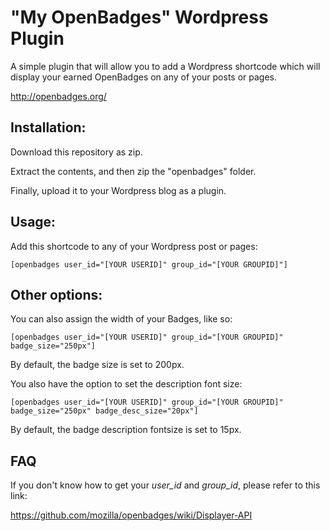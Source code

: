 "My OpenBadges" Wordpress Plugin
==================

A simple plugin that will allow you to add a Wordpress shortcode which will display your earned OpenBadges on any of your posts or pages.

http://openbadges.org/

Installation:
------------
Download this repository as zip. 

Extract the contents, and then zip the "openbadges" folder.

Finally, upload it to your Wordpress blog as a plugin.

Usage:
------------
Add this shortcode to any of your Wordpress post or pages:

    [openbadges user_id="[YOUR USERID]" group_id="[YOUR GROUPID]"]

Other options:
------------
You can also assign the width of your Badges, like so:

    [openbadges user_id="[YOUR USERID]" group_id="[YOUR GROUPID]" badge_size="250px"]
    
By default, the badge size is set to 200px.

You also have the option to set the description font size:

    [openbadges user_id="[YOUR USERID]" group_id="[YOUR GROUPID]" badge_size="250px" badge_desc_size="20px"]
    
By default, the badge description fontsize is set to 15px.


FAQ
------------
If you don't know how to get your *user_id* and *group_id*, please refer to this link:

https://github.com/mozilla/openbadges/wiki/Displayer-API
